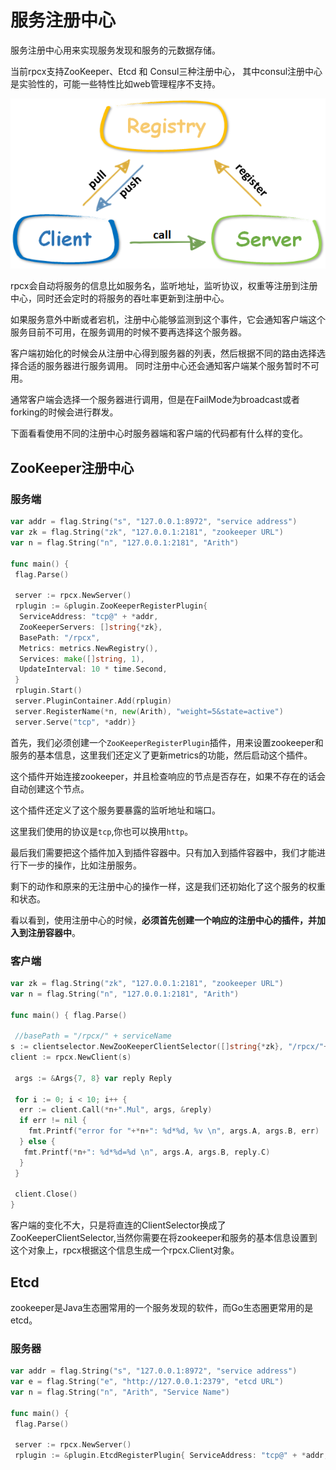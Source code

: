 # 服务注册中心
服务注册中心用来实现服务发现和服务的元数据存储。

当前rpcx支持ZooKeeper、Etcd 和 Consul三种注册中心， 其中consul注册中心是实验性的，可能一些特性比如web管理程序不支持。

![](ch5-registry.png)

rpcx会自动将服务的信息比如服务名，监听地址，监听协议，权重等注册到注册中心，同时还会定时的将服务的吞吐率更新到注册中心。

如果服务意外中断或者宕机，注册中心能够监测到这个事件，它会通知客户端这个服务目前不可用，在服务调用的时候不要再选择这个服务器。

客户端初始化的时候会从注册中心得到服务器的列表，然后根据不同的路由选择选择合适的服务器进行服务调用。 同时注册中心还会通知客户端某个服务暂时不可用。

通常客户端会选择一个服务器进行调用，但是在FailMode为broadcast或者forking的时候会进行群发。

下面看看使用不同的注册中心时服务器端和客户端的代码都有什么样的变化。


## ZooKeeper注册中心
### 服务端
```go
var addr = flag.String("s", "127.0.0.1:8972", "service address")
var zk = flag.String("zk", "127.0.0.1:2181", "zookeeper URL")
var n = flag.String("n", "127.0.0.1:2181", "Arith")

func main() { 
 flag.Parse()

 server := rpcx.NewServer()
 rplugin := &plugin.ZooKeeperRegisterPlugin{
  ServiceAddress: "tcp@" + *addr,
  ZooKeeperServers: []string{*zk},
  BasePath: "/rpcx",
  Metrics: metrics.NewRegistry(),
  Services: make([]string, 1),
  UpdateInterval: 10 * time.Second,
 }
 rplugin.Start()
 server.PluginContainer.Add(rplugin)
 server.RegisterName(*n, new(Arith), "weight=5&state=active")
 server.Serve("tcp", *addr)}
```
 
首先，我们必须创建一个`ZooKeeperRegisterPlugin`插件，用来设置zookeeper和服务的基本信息，这里我们还定义了更新metrics的功能，然后启动这个插件。

这个插件开始连接zookeeper，并且检查响应的节点是否存在，如果不存在的话会自动创建这个节点。

这个插件还定义了这个服务要暴露的监听地址和端口。

这里我们使用的协议是`tcp`,你也可以换用`http`。

最后我们需要把这个插件加入到插件容器中。只有加入到插件容器中，我们才能进行下一步的操作，比如注册服务。

剩下的动作和原来的无注册中心的操作一样，这是我们还初始化了这个服务的权重和状态。

看以看到，使用注册中心的时候，**必须首先创建一个响应的注册中心的插件，并加入到注册容器中**。

### 客户端
```go
var zk = flag.String("zk", "127.0.0.1:2181", "zookeeper URL")
var n = flag.String("n", "127.0.0.1:2181", "Arith")

func main() { flag.Parse()

 //basePath = "/rpcx/" + serviceName 
s := clientselector.NewZooKeeperClientSelector([]string{*zk}, "/rpcx/"+*n, 2*time.Minute, rpcx.WeightedRoundRobin, time.Minute) 
client := rpcx.NewClient(s)

 args := &Args{7, 8} var reply Reply

 for i := 0; i < 10; i++ {
  err := client.Call(*n+".Mul", args, &reply)
  if err != nil {
    fmt.Printf("error for "+*n+": %d*%d, %v \n", args.A, args.B, err)
  } else {
   fmt.Printf(*n+": %d*%d=%d \n", args.A, args.B, reply.C)
  }
 }

 client.Close()
}
```

客户端的变化不大，只是将直连的ClientSelector换成了ZooKeeperClientSelector,当然你需要在将zookeeper和服务的基本信息设置到这个对象上，rpcx根据这个信息生成一个rpcx.Client对象。


## Etcd
zookeeper是Java生态圈常用的一个服务发现的软件，而Go生态圈更常用的是etcd。

### 服务器
```go
var addr = flag.String("s", "127.0.0.1:8972", "service address")
var e = flag.String("e", "http://127.0.0.1:2379", "etcd URL")
var n = flag.String("n", "Arith", "Service Name")

func main() {
 flag.Parse()

 server := rpcx.NewServer()
 rplugin := &plugin.EtcdRegisterPlugin{ ServiceAddress: "tcp@" + *addr, EtcdServers: []string{*e}, BasePath: "/rpcx", Metrics: metrics.NewRegistry(), Services: make([]string, 1), UpdateInterval: time.Minute, } rplugin.Start() server.PluginContainer.Add(rplugin) server.PluginContainer.Add(plugin.NewMetricsPlugin()) server.RegisterName(*n, new(Arith), "weight=1&m=devops") server.Serve("tcp", *addr)}
```




